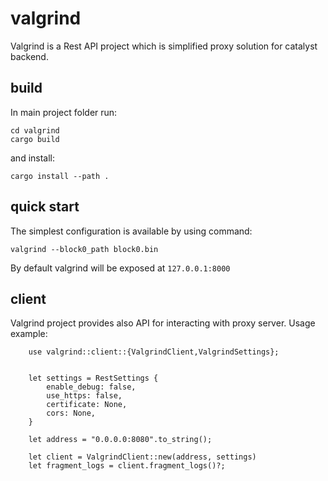 # valgrind

Valgrind is a Rest API project which is simplified proxy solution for catalyst backend.

## build

In main project folder run:

```
cd valgrind
cargo build
```

and install:

`cargo install --path .`

## quick start

The simplest configuration is available by using command:

`valgrind --block0_path block0.bin`

By default valgrind will be exposed at `127.0.0.1:8000`

## client

Valgrind project provides also API for interacting with proxy server. Usage example:

```
    use valgrind::client::{ValgrindClient,ValgrindSettings};


    let settings = RestSettings {
        enable_debug: false,
        use_https: false,
        certificate: None,
        cors: None,
    }

    let address = "0.0.0.0:8080".to_string();

    let client = ValgrindClient::new(address, settings)
    let fragment_logs = client.fragment_logs()?;

```

